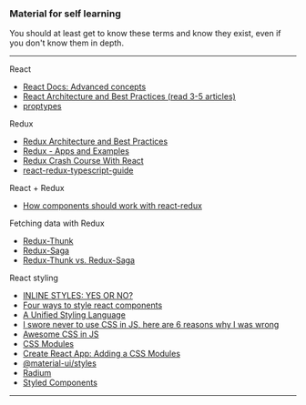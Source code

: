 
### Material for self learning
You should at least get to know these terms and know they exist,
even if you don't know them in depth.

---

React
- [React Docs: Advanced concepts](https://reactjs.org/docs/accessibility.html)
- [React Architecture and Best Practices (read 3-5 articles)](https://github.com/markerikson/react-redux-links/blob/master/react-architecture.md)
- [proptypes](https://reactjs.org/docs/typechecking-with-proptypes.html#proptypes)


Redux
- [Redux Architecture and Best Practices](https://github.com/markerikson/react-redux-links/blob/master/redux-architecture.md)
- [Redux - Apps and Examples](https://github.com/markerikson/redux-ecosystem-links/blob/master/apps-and-examples.md)
- [Redux Crash Course With React](https://www.youtube.com/watch?v=93p3LxR9xfM)
- [react-redux-typescript-guide](https://github.com/piotrwitek/react-redux-typescript-guide)


React + Redux
- [How components should work with react-redux](https://stackoverflow.com/a/40068198/7126139)

Fetching data with Redux
- [Redux-Thunk](https://github.com/reduxjs/redux-thunk)
- [Redux-Saga](https://github.com/redux-saga/redux-saga)
- [Redux-Thunk vs. Redux-Saga](https://decembersoft.com/posts/redux-thunk-vs-redux-saga/)

React styling
- [INLINE STYLES: YES OR NO?](https://www.engineyard.com/blog/inline-styles-yes-or-no)
- [Four ways to style react components](https://codeburst.io/4-four-ways-to-style-react-components-ac6f323da822)
- [A Unified Styling Language](https://medium.com/seek-blog/a-unified-styling-language-d0c208de2660)
- [I swore never to use CSS in JS, here are 6 reasons why I was wrong](https://hackernoon.com/i-swore-never-to-use-css-in-js-here-are-6-reasons-why-i-was-wrong-541fe3dfdeb7)
- [Awesome CSS in JS](https://github.com/tuchk4/awesome-css-in-js#articles)
- [CSS Modules](https://github.com/css-modules/css-modules)
- [Create React App: Adding a CSS Modules](https://facebook.github.io/create-react-app/docs/adding-a-css-modules-stylesheet)
- [@material-ui/styles](https://material-ui.com/styles/basics/)
- [Radium](https://github.com/FormidableLabs/radium/)
- [Styled Components](https://www.styled-components.com/)

---